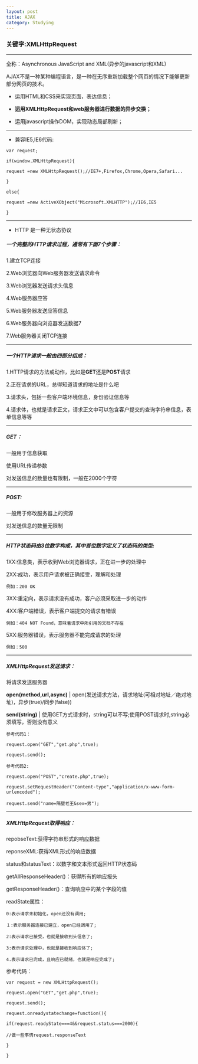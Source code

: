 ```yaml
---
layout: post
title: AJAX
category: Studying
---
```


### 关键字:XMLHttpRequest

---

全称：Asynchronous JavaScript and XML(异步的javascript和XML)

AJAX不是一种某种编程语言，是一种在无序重新加载整个网页的情况下能够更新部分网页的技术。

+ 运用HTML和CSS来实现页面，表达信息；

+ **运用XMLHttpRequest和web服务器进行数据的异步交换；**

+ 运用javascript操作DOM，实现动态局部刷新；

---

+ 兼容IE5,IE6代码:

`var request;`

`if(window.XMLHttpRequest){`

`request =new XMLHttpRequest();//IE7+,Firefox,Chrome,Opera,Safari...`

`}`

`else{`

`request =new ActiveXObject("Microsoft.XMLHTTP");//IE6,IE5`

`}`

---

+ HTTP 是一种无状态协议

##### 一个完整的HTTP请求过程，通常有下面7个步骤：

1.建立TCP连接

2.Web浏览器向Web服务器发送请求命令

3.Web浏览器发送请求头信息

4.Web服务器应答

5.Web服务器发送应答信息

6.Web服务器向浏览器发送数据7

7.Web服务器关闭TCP连接

---

##### 一个HTTP请求一般由四部分组成：

1.HTTP请求的方法或动作，比如是**GET**还是**POST**请求

2.正在请求的URL，总得知道请求的地址是什么吧

3.请求头，包括一些客户端环境信息，身份验证信息等

4.请求体，也就是请求正文，请求正文中可以包含客户提交的查询字符串信息，表单信息等等

---

##### GET：

一般用于信息获取

使用URL传递参数

对发送信息的数量也有限制，一般在2000个字符

---

##### POST:

一般用于修改服务器上的资源

对发送信息的数量无限制

---

##### HTTP状态码由3位数字构成，其中首位数字定义了状态码的类型:

1XX:信息类，表示收到Web浏览器请求，正在进一步的处理中

2XX:成功，表示用户请求被正确接受，理解和处理　

`例如：200 OK`

3XX:重定向，表示请求没有成功，客户必须采取进一步的动作

4XX:客户端错误，表示客户端提交的请求有错误

`例如：404 NOT Found，意味着请求中所引用的文档不存在`

5XX:服务器错误，表示服务器不能完成请求的处理

`例如：500`

---

##### XMLHttpRequest发送请求：

将请求发送服务器

**open(method,url,async)** | open(发送请求方法，请求地址(可相对地址／绝对地址)，异步(true)/同步(false))

**send(string)**  | 使用GET方式请求时，string可以不写;使用POST请求时,string必须填写，否则没有意义

`参考代码1：`

`request.open("GET","get.php",true);`

`request.send();`

`参考代码2:`

`request.open("POST","create.php",true);`

`request.setRequestHeader("Content-type","application/x-www-form-urlencoded");`

`request.send("name=隔壁老王&sex=男");`

---

##### XMLHttpRequest取得响应：

repobseText:获得字符串形式的响应数据

reponseXML:获得XML形式的响应数据

status和statusText：以数字和文本形式返回HTTP状态码

getAllResponseHeader()：获得所有的响应报头

getResponseHeader()：查询响应中的某个字段的值

readState属性：

`0:表示请求未初始化，open还没有调用;`

`１:表示服务器连接已建立，open已经调用了;`

`2:表示请求已接受，也就是接收到头信息了;`

`3:表示请求处理中，也就是接收到响应体了;`

`4.表示请求已完成，且响应已就绪，也就是响应完成了;`

参考代码：

`var request = new XMLHttpRequest();`

`request.open("GET","get.php",true);`

`request.send();`

`request.onreadystatechange=function(){`

`if(request.readyState===4&&request.status===2000){`

`//做一些事情request.responseText`

`}`

`}`


